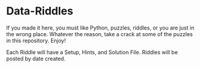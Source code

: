 # Data-Riddles

If you made it here, you must like Python, puzzles, riddles, or you are just in the wrong place.  Whatever the reason, take a crack at some of the puzzles in this repository. Enjoy!


Each Riddle will have a Setup, Hints, and Solution File. Riddles will be posted by date created.
